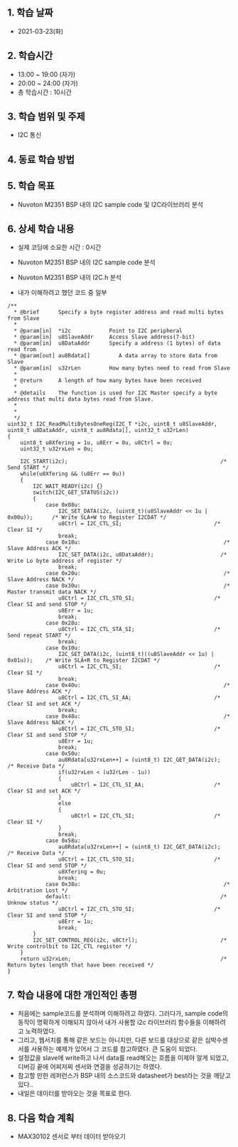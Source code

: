 ## 1. 학습 날짜
+ 2021-03-23(화)

## 2. 학습시간
+ 13:00 ~ 19:00 (자가)   
+ 20:00 ~ 24:00 (자가)
+ 총 학습시간 : 10시간

## 3. 학습 범위 및 주제
+ I2C 통신

## 4. 동료 학습 방법


## 5. 학습 목표
+ Nuvoton M2351 BSP 내의 I2C sample code 및 I2C라이브러리 분석 

## 6. 상세 학습 내용
+ 실제 코딩에 소요한 시간 : 0시간    
    
+ Nuvoton M2351 BSP 내의 I2C sample code 분석
+ Nuvoton M2351 BSP 내의 I2C.h 분석 
+ 내가 이해하려고 했던 코드 중 일부

```
/**
  * @brief      Specify a byte register address and read multi bytes from Slave
  *
  * @param[in]  *i2c            Point to I2C peripheral
  * @param[in]  u8SlaveAddr     Access Slave address(7-bit)
  * @param[in]  u8DataAddr      Specify a address (1 bytes) of data read from
  * @param[out] au8Rdata[]         A data array to store data from Slave
  * @param[in]  u32rLen         How many bytes need to read from Slave
  *
  * @return     A length of how many bytes have been received
  *
  * @details    The function is used for I2C Master specify a byte address that multi data bytes read from Slave.
  *
  *
  */
uint32_t I2C_ReadMultiBytesOneReg(I2C_T *i2c, uint8_t u8SlaveAddr, uint8_t u8DataAddr, uint8_t au8Rdata[], uint32_t u32rLen)
{
    uint8_t u8Xfering = 1u, u8Err = 0u, u8Ctrl = 0u;
    uint32_t u32rxLen = 0u;

    I2C_START(i2c);                                                /* Send START */
    while(u8Xfering && (u8Err == 0u))
    {
        I2C_WAIT_READY(i2c) {}
        switch(I2C_GET_STATUS(i2c))
        {
            case 0x08u:
                I2C_SET_DATA(i2c, (uint8_t)(u8SlaveAddr << 1u | 0x00u));      /* Write SLA+W to Register I2CDAT */
                u8Ctrl = I2C_CTL_SI;                             /* Clear SI */
                break;
            case 0x18u:                                             /* Slave Address ACK */
                I2C_SET_DATA(i2c, u8DataAddr);                     /* Write Lo byte address of register */
                break;
            case 0x20u:                                             /* Slave Address NACK */
            case 0x30u:                                             /* Master transmit data NACK */
                u8Ctrl = I2C_CTL_STO_SI;                         /* Clear SI and send STOP */
                u8Err = 1u;
                break;
            case 0x28u:
                u8Ctrl = I2C_CTL_STA_SI;                         /* Send repeat START */
                break;
            case 0x10u:
                I2C_SET_DATA(i2c, (uint8_t)((u8SlaveAddr << 1u) | 0x01u));    /* Write SLA+R to Register I2CDAT */
                u8Ctrl = I2C_CTL_SI;                             /* Clear SI */
                break;
            case 0x40u:                                             /* Slave Address ACK */
                u8Ctrl = I2C_CTL_SI_AA;                          /* Clear SI and set ACK */
                break;
            case 0x48u:                                             /* Slave Address NACK */
                u8Ctrl = I2C_CTL_STO_SI;                         /* Clear SI and send STOP */
                u8Err = 1u;
                break;
            case 0x50u:
                au8Rdata[u32rxLen++] = (uint8_t) I2C_GET_DATA(i2c);   /* Receive Data */
                if(u32rxLen < (u32rLen - 1u))
                {
                    u8Ctrl = I2C_CTL_SI_AA;                      /* Clear SI and set ACK */
                }
                else
                {
                    u8Ctrl = I2C_CTL_SI;                         /* Clear SI */
                }
                break;
            case 0x58u:
                au8Rdata[u32rxLen++] = (uint8_t) I2C_GET_DATA(i2c);   /* Receive Data */
                u8Ctrl = I2C_CTL_STO_SI;                         /* Clear SI and send STOP */
                u8Xfering = 0u;
                break;
            case 0x38u:                                             /* Arbitration Lost */
            default:                                               /* Unknow status */
                u8Ctrl = I2C_CTL_STO_SI;                         /* Clear SI and send STOP */
                u8Err = 1u;
                break;
        }
        I2C_SET_CONTROL_REG(i2c, u8Ctrl);                          /* Write controlbit to I2C_CTL register */
    }
    return u32rxLen;                                               /* Return bytes length that have been received */
}
```

## 7. 학습 내용에 대한 개인적인 총평
+ 처음에는 sample코드를 분석하며 이해하려고 하였다. 그러다가, sample code의 동작이 명확하게 이해되지 않아서 내가 사용할 i2c 라이브러리 함수들을 이해하려고 노력하였다.
+ 그리고, 웹서치를 통해 같은 보드는 아니지만, 다른 보드를 대상으로 같은 심박수센서를 사용하는 예제가 있어서 그 코드를 참고하였다. 큰 도움이 되었다.
+ 설정값을 slave에 write하고 나서 data를 read해오는 흐름을 이제야 알게 되었고, 디버깅 끝에 어찌저찌 센서와 연결을 성공하기는 하였다.
+ 참고할 만한 레퍼런스가 BSP 내의 소스코드와 datasheet가 best라는 것을 깨닫고 있다..
+ 내일은 데이터를 받아오는 것을 목표로 한다.

## 8. 다음 학습 계획
+ MAX30102 센서로 부터 데이터 받아오기

